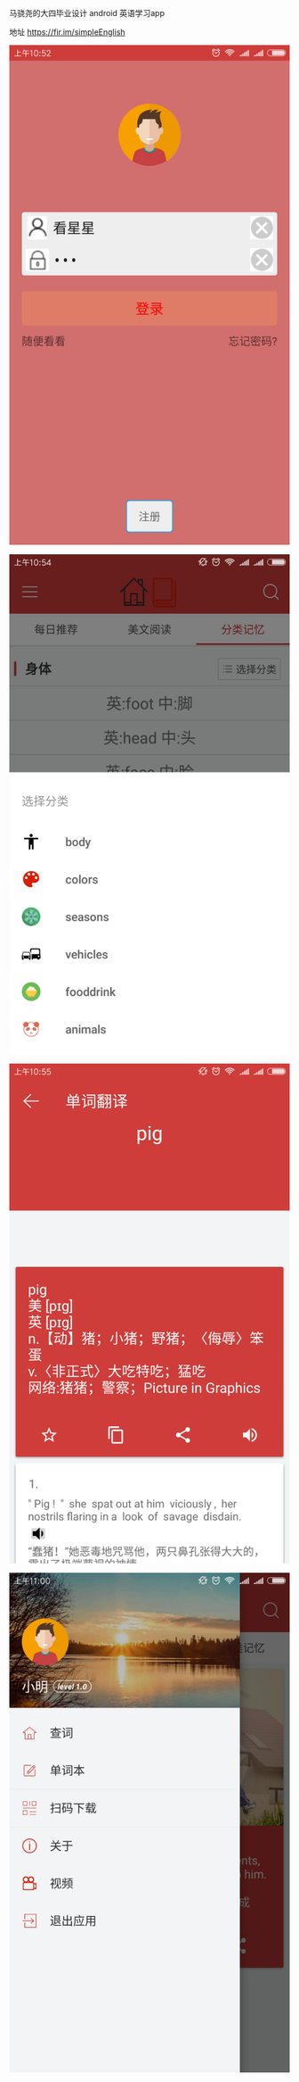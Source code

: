 马骁尧的大四毕业设计 android 英语学习app

地址 https://fir.im/simpleEnglish

![](https://github.com/xinghuoliaoyuan45/SimpleEnglishStudyApp/blob/master/picture/1.png)


![](https://github.com/xinghuoliaoyuan45/SimpleEnglishStudyApp/blob/master/picture/2.png)


![](https://github.com/xinghuoliaoyuan45/SimpleEnglishStudyApp/blob/master/picture/3.png)


![](https://github.com/xinghuoliaoyuan45/SimpleEnglishStudyApp/blob/master/picture/4.png)
